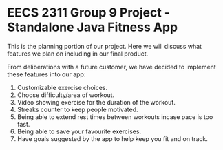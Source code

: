 # EECS 2311 Group 9 Project - Standalone Java Fitness App

This is the planning portion of our project. Here we will discuss what features we plan on including in our final product. 

From deliberations with a future customer, we have decided to implement these features into our app:
1. Customizable exercise choices.
2. Choose difficulty/area of workout.
3. Video showing exercise for the duration of the workout.
4. Streaks counter to keep people motivated.
5. Being able to extend rest times between workouts incase pace is too fast.
6. Being able to save your favourite exercises.
7. Have goals suggested by the app to help keep you fit and on track. 

